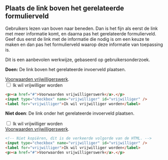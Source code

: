 <!-- @license CC0-1.0 -->

## Plaats de link boven het gerelateerde formulierveld

Gebruikers lezen van boven naar beneden. Dan is het fijn als eerst de link met meer informatie komt, en daarna pas het gerelateerde formulierveld. Geef dus eerst de link met de informatie die nodig is om een keuze te maken en dan pas het formulierveld waarop deze informatie van toepassing is.

Dit is een aanbevolen werkwijze, gebaseerd op gebruikersonderzoek.

**Doen:** De link boven het gerelateerde invoerveld plaatsen.
<div style={{border: 2 + 'px solid #16ac16', padding: 10 + 'px'}}>
  <div><a href="#">Voorwaarden vrijwilligerswerk</a>.</div>
  <input type="checkbox" name="vrijwilliger" id="vrijwilliger" /> <label for="vrijwilliger">Ik wil vrijwilliger worden</label>
</div>

```html
<p><a href="#">Voorwaarden vrijwilligerswerk</a>.</p>
<input type="checkbox" name="vrijwilliger" id="vrijwilliger" />
<label for="vrijwilliger">Ik wil vrijwilliger worden</label>
```

**Niet doen**: De link onder het gerelateerde invoerveld plaatsen.
<div style={{border: 2 + 'px solid #c00', padding: 10 + 'px'}}>
  <input type="checkbox" name="vrijwilliger" id="vrijwilliger" /> <label for="vrijwilliger">Ik wil vrijwilliger worden</label>
  <div><a href="#">Voorwaarden vrijwilligerswerk</a>.</div>
</div>

```html
<!-- Niet kopiëren, dit is de verkeerde volgorde van de HTML. -->
<input type="checkbox" name="vrijwilliger" id="vrijwilliger" />
<label for="vrijwilliger">Ik wil vrijwilliger worden</label>
<p><a href="#">Voorwaarden vrijwilligerswerk</a>.</p>
````





